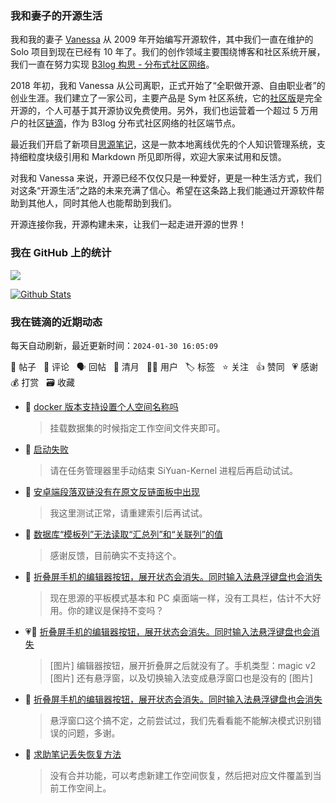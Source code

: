 ### 我和妻子的开源生活

我和我的妻子 [Vanessa](https://github.com/Vanessa219) 从 2009 年开始编写开源软件，其中我们一直在维护的 Solo 项目到现在已经有 10 年了。我们的创作领域主要围绕博客和社区系统开展，我们一直在努力实现 [B3log 构思 - 分布式社区网络](https://ld246.com/article/1546941897596)。

2018 年初，我和 Vanessa 从公司离职，正式开始了“全职做开源、自由职业者”的创业生涯。我们建立了一家公司，主要产品是 Sym 社区系统，它的[社区版](https://github.com/88250/symphony)是完全开源的，个人可基于其开源协议免费使用。另外，我们也运营着一个超过 5 万用户的社区[链滴](https://ld246.com)，作为 B3log 分布式社区网络的社区端节点。

最近我们开启了新项目[思源笔记](https://github.com/siyuan-note/siyuan)，这是一款本地离线优先的个人知识管理系统，支持细粒度块级引用和 Markdown 所见即所得，欢迎大家来试用和反馈。

对我和 Vanessa 来说，开源已经不仅仅只是一种爱好，更是一种生活方式，我们对这条“开源生活”之路的未来充满了信心。希望在这条路上我们能通过开源软件帮助到其他人，同时其他人也能帮助到我们。

开源连接你我，开源构建未来，让我们一起走进开源的世界！

### 我在 GitHub 上的统计

<a title="Hits" target="_blank" href="https://github.com/88250/88250"><img src="https://hits.b3log.org/88250/88250.svg"></a>

[![Github Stats](https://github-readme-stats.vercel.app/api?username=88250&theme=tokyonight&show_icons=true)](https://github.com/88250)

<!--events start -->

### 我在链滴的近期动态

每天自动刷新，最近更新时间：`2024-01-30 16:05:09`

📝 帖子 &nbsp; 💬 评论 &nbsp; 🗣 回帖 &nbsp; 🌙 清月 &nbsp; 👨‍💻 用户 &nbsp; 🏷️ 标签 &nbsp; ⭐️ 关注 &nbsp; 👍 赞同 &nbsp; 💗 感谢 &nbsp; 💰 打赏 &nbsp; 🗃 收藏

* 💬 [docker 版本支持设置个人空间名称吗](https://ld246.com/article/1706586205138/comment/1706586280860#comments)

  > 挂载数据集的时候指定工作空间文件夹即可。
* 💬 [启动失败](https://ld246.com/article/1706582932001/comment/1706583018495#comments)

  > 请在任务管理器里手动结束 SiYuan-Kernel 进程后再启动试试。
* 💬 [安卓端段落双链没有在原文反链面板中出现](https://ld246.com/article/1706577222904/comment/1706579591407#comments)

  > 我这里测试正常，请重建索引后再试试。
* 💬 [数据库“模板列”无法读取“汇总列”和“关联列”的值](https://ld246.com/article/1706546794231/comment/1706579494643#comments)

  > 感谢反馈，目前确实不支持这个。
* 💬 [折叠屏手机的编辑器按钮，展开状态会消失。同时输入法悬浮键盘也会消失](https://ld246.com/article/1706508450698/comment/1706519683476#comments)

  > 现在思源的平板模式基本和 PC 桌面端一样，没有工具栏，估计不大好用。你的建议是保持不变吗？
* 💗📝 [折叠屏手机的编辑器按钮，展开状态会消失。同时输入法悬浮键盘也会消失](https://ld246.com/article/1706508450698)

  > [图片] 编辑器按钮，展开折叠屏之后就没有了。手机类型：magic v2 [图片] 还有悬浮窗，以及切换输入法变成悬浮窗口也是没有的 [图片]
* 💬 [折叠屏手机的编辑器按钮，展开状态会消失。同时输入法悬浮键盘也会消失](https://ld246.com/article/1706508450698/comment/1706515679973#comments)

  > 悬浮窗口这个搞不定，之前尝试过，我们先看看能不能解决模式识别错误的问题，多谢。
* 💬 [求助笔记丢失恢复方法](https://ld246.com/article/1706515102260/comment/1706515262541#comments)

  > 没有合并功能，可以考虑新建工作空间恢复，然后把对应文件覆盖到当前工作空间上。


<!--events end -->
